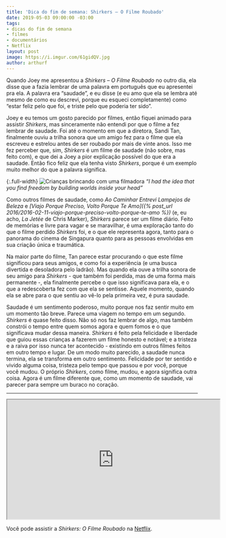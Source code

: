 ```yaml
---
title: 'Dica do fim de semana: Shirkers — O Filme Roubado'
date: 2019-05-03 09:00:00 -03:00
tags:
- dicas do fim de semana
- filmes
- documentários
- Netflix
layout: post
image: https://i.imgur.com/61gidQV.jpg
author: arthurf
---
```


Quando Joey me apresentou a _Shirkers – O Filme Roubado_ no outro dia, ela disse que a fazia lembrar de uma palavra em português que eu apresentei pra ela. A palavra era “saudade”, e eu disse (e eu amo que ela se lembra até mesmo de como eu descrevi, porque eu esqueci completamente) como “estar feliz pelo que foi, e triste pelo que poderia ter sido”.

Joey e eu temos um gosto parecido por filmes, então fiquei animado para assistir _Shirkers_, mas sinceramente não entendi por que o filme a fez lembrar de saudade. Foi até o momento em que a diretora, Sandi Tan, finalmente ouviu a trilha sonora que um amigo fez para o filme que ela escreveu e estrelou antes de ser roubado por mais de vinte anos. Isso me fez perceber que, sim, _Shirkers_ é um filme de saudade (não sobre, mas feito com), e que dei a Joey a pior explicação possível do que era a saudade. Então fico feliz que ela tenha visto _Shirkers_, porque é um exemplo muito melhor do que a palavra significa.

{:.full-width}
![Crianças brincando com uma filmadora](https://i.imgur.com/zpuR37f.png)
_“I had the idea that you find freedom by building worlds inside your head”_

Como outros filmes de saudade, como _Ao Caminhar Entrevi Lampejos de Beleza_ e _[Viajo Porque Preciso, Volto Porque Te Amo]({% post_url 2016/2016-02-11-viajo-porque-preciso-volto-porque-te-amo %})_ (e, eu acho, _La Jetée_ de Chris Marker), _Shirkers_ parece ser um filme diário. Feito de memórias e livre para vagar e se maravilhar, é uma exploração tanto do que o filme perdido _Shirkers_ foi, e o que ele representa agora, tanto para o panorama do cinema de Singapura quanto para as pessoas envolvidas em sua criação única e traumática.

Na maior parte do filme, Tan parece estar procurando o que este filme significou para seus amigos, e como foi a experiência (e uma busca divertida e desoladora pelo ladrão). Mas quando ela ouve a trilha sonora de seu amigo para _Shirkers_ - que também foi perdida, mas de uma forma mais permanente -, ela finalmente percebe o que isso significava para ela, e o que a redescoberta fez com que ela se sentisse. Aquele momento, quando ela se abre para o que sentiu ao vê-lo pela primeira vez, é pura saudade.

Saudade é um sentimento poderoso, muito porque nos faz sentir muito em um momento tão breve. Parece uma viagem no tempo em um segundo. _Shirkers_ é quase feito disso. Não só nos faz lembrar de algo, mas também constrói o tempo entre quem somos agora e quem fomos e o que significava mudar dessa maneira. _Shirkers_ é feito pela felicidade e liberdade que guiou essas crianças a fazerem um filme honesto e notável; e a tristeza e a raiva por isso nunca ter acontecido - existindo em outros filmes feitos em outro tempo e lugar. De um modo muito parecido, a saudade nunca termina, ela se transforma em outro sentimento. Felicidade por ter sentido e vivido alguma coisa, tristeza pelo tempo que passou e por você, porque você mudou. O próprio _Shirkers_, como filme, mudou, e agora significa outra coisa. Agora é um filme diferente que, como um momento de saudade, vai parecer para sempre um buraco no coração.

---

<iframe width="560" height="315" src="https://www.youtube-nocookie.com/embed/u3wPWCj2L6I"  allow="accelerometer; autoplay; encrypted-media; gyroscope; picture-in-picture" allowfullscreen></iframe>

Você pode assistir a _Shirkers: O Filme Roubado_ na [Netflix](https://www.netflix.com/title/80241061).
